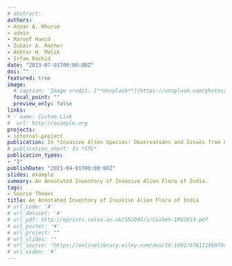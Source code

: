 ```yaml
---
# abstract: 
authors:
- Anzar A. Khuroo
- admin
- Maroof Hamid
- Zubair A. Rather
- Akhtar H. Malik
- Irfan Rashid
date: "2013-07-01T00:00:00Z"
doi: ""
featured: true
image:
  # caption: 'Image credit: [**Unsplash**](https://unsplash.com/photos/pLCdAaMFLTE)'
  focal_point: ""
  preview_only: false
links:
# - name: Custom Link
#  url: http://example.org
projects:
- internal-project
publication: In *Invasive Alien Species: Observations and Issues from Around the World volume 2*
# publication_short: In *STC*
publication_types:
- "1"
publishDate: "2021-04-01T00:00:00Z"
slides: example
summary: An Annotated Inventory of Invasive Alien Flora of India.
tags:
- Source Themes
title: An Annotated Inventory of Invasive Alien Flora of India
# url_code: '#'
# url_dataset: '#'
# url_pdf: http://eprints.soton.ac.uk/352095/1/Cushen-IMV2013.pdf
# url_poster: '#'
# url_project: ""
# url_slides: ""
# url_source: "https://onlinelibrary.wiley.com/doi/10.1002/9781119607045.ch14"
# url_video: '#'
---
```


